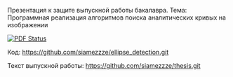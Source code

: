 Презентация к защите выпускной работы бакалавра.
Тема: Программная реализация алгоритмов поиска аналитических кривых на изображении

[![PDF Status](https://www.sharelatex.com/github/repos/siamezzze/thesis/builds/latest/badge.svg)](https://www.sharelatex.com/github/repos/siamezzze/thesis/builds/latest/output.pdf)

Код: https://github.com/siamezzze/ellipse_detection.git

Текст выпускной работы: https://github.com/siamezzze/thesis.git
